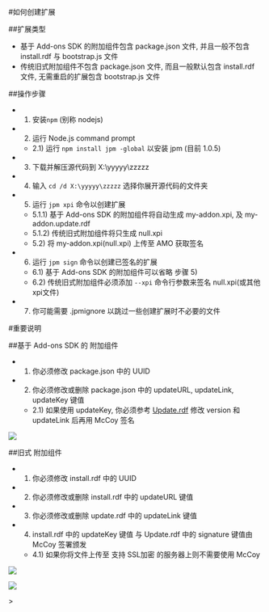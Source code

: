 #如何创建扩展

##扩展类型
- 基于 Add-ons SDK 的附加组件包含 package.json 文件, 并且一般不包含 install.rdf 与 bootstrap.js 文件
- 传统旧式附加组件不包含 package.json 文件, 而且一般默认包含 install.rdf 文件, 无需重启的扩展包含 bootstrap.js 文件

##操作步骤
- 1) 安装`npm` (别称 nodejs)
- 2) 运行 Node.js command prompt
  - 2.1) 运行 `npm install jpm -global` 以安装 jpm (目前 1.0.5)
- 3) 下载并解压源代码到 X:\yyyyy\zzzzz
- 4) 输入 `cd /d X:\yyyyy\zzzzz` 选择你展开源代码的文件夹
- 5) 运行 `jpm xpi` 命令以创建扩展
  - 5.1.1) 基于 Add-ons SDK 的附加组件将自动生成 my-addon.xpi, 及 my-addon.update.rdf
  - 5.1.2) 传统旧式附加组件将只生成 null.xpi
  - 5.2) 将 my-addon.xpi(null.xpi) 上传至 AMO 获取签名
- 6) 运行 `jpm sign` 命令以创建已签名的扩展
  - 6.1) 基于 Add-ons SDK 的附加组件可以省略 步骤 5)
  - 6.2) 传统旧式附加组件必须添加 `--xpi` 命令行参数来签名 null.xpi(或其他xpi文件)
- 7) 你可能需要 .jpmignore 以跳过一些创建扩展时不必要的文件

#重要说明

##基于 Add-ons SDK 的 附加组件
- 1) 你必须修改 package.json 中的 UUID
- 2) 你必须修改或删除 package.json 中的 updateURL, updateLink, updateKey 键值
  - 2.1) 如果使用 updateKey, 你必须参考 [Update.rdf](https://raw.githubusercontent.com/jc3213/Misc/master/Sample/Update.rdf) 修改 version 和 updateLink 后再用 McCoy 签名

<p><img src="http://i66.tinypic.com/ml5abm.png"></p>

##旧式 附加组件
- 1) 你必须修改 install.rdf 中的 UUID
- 2) 你必须修改或删除 install.rdf 中的 updateURL 键值
- 3) 你必须修改或删除 update.rdf 中的 updateLink 键值
- 4) install.rdf 中的 updateKey 键值 与 Update.rdf 中的 signature 键值由 McCoy 签署颁发
  - 4.1) 如果你将文件上传至 支持 SSL加密 的服务器上则不需要使用 McCoy

<p><img src="http://i68.tinypic.com/29zzcpv.png"></p>
<p><img src="http://i67.tinypic.com/6944dl.png"></p>>
